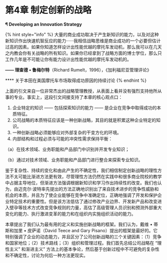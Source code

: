 # 第4章 制定创新的战略

**¶  Developing an Innovation Strategy**

{% hint style="info" %}
&#x20;       大量的商业成功取决于产生新知识的能力，以及对这种新知识作出快速机智反应的能力······我相信战略思维是商业成功的一个必要但估计过高的因素。如果你知道怎样设计出性能优越的摩托车发动机，那么我可以在几天之内教会你有关战略的所有知识。如果你已经拿到了战略方面的博士学位，那么只工作几年是不可能让你有能力设计出性能优越的摩托车发动机的。

&#x20;                               **—— 理查德 • 鲁梅尔特**（Richard Rumelt，1996），《加利福尼亚管理评论》

&#x20;                                                                                 ****                                                                                  关于本田在美国摩托车市场取得成功原因的持续讨论
{% endhint %}

&#x20;       上面的引文来自一位非常杰出的战略管理教授，从表面上看并没有强烈支持他所从事的专业。事实上，这段引文间接支持了本章的核心观点口：

1. 企业特定的知识 —— 包括探索知识的能力 —— 是企业在竞争中取得成功的本质特征。
2. 公司战略的本质特征应该是一种创新战略，其目的就是积累这种企业特定的知识。
3. 一种创新战略必须能够应对外部复杂的干变方化的环境。
4. 内部结构和过程必须与可能的冲突性需求保持平衡：

（a）在技术领域、业务职能和产品部门中识别并开发专业知识；

（b）通过对技术领域、业务职能和产品部门进行整合来探索专业知识。

&#x20;       鉴于复杂性、持续的变化和由此产生的不确定性，我们相信制定创新战略的理性方法不太可能比渐进方法更有效，尽管理性方法仍然在实践中和很多商业院校的教学中占据主导地位，但渐进方法强调根据新知识和学习作出持续性的改变。我们也认为，由迈克尔·波特率先提出的方法正确地识别出了来自技术进步的竞争性威胁和机会的本质，并且为了使企业能够在竞争中准确定位，正确地强调了开发和保护企业特定技术的重要性。但是该方法低估了通过修改产业边界、开发新产品和改变进入壁孕等技术方式改变竞争规则的力量，高估了高级管理人员识别和预测外部重大变化的能力、执行激进变革的能力和在组织内实施组织活动的能力。

&#x20;       本章提出了我们认为最有用的定义和实施创新战略的框架。我们认为，戴维 • 蒂斯和加里 • 皮萨诺（David Teece and Gary Pisano）提出的框架是最好的。它特别强调了企业的动态能力，并且区分了公司创新战略的三个关键因素：（1）竞争和国家地位；（2）技术路线；（3）组织和管理过程。我们首先总结公司战略在 “理性主义” 和渐进主义” 方法上的基本争论，然后基于创新过程中不可避免的复杂性和不确定性，讨论为何后一种方法更现实。
